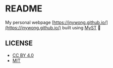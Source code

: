 # README

My personal webpage [https://jnywong.github.io/](https://jnywong.github.io/) built using [MyST](https://mystmd.org/) 🚀

## LICENSE

- [CC BY 4.0](https://creativecommons.org/licenses/by/4.0/)
- [MIT](https://opensource.org/license/mit/)
